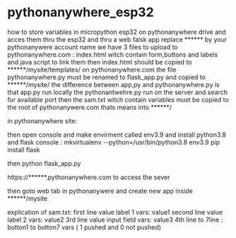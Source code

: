 # pythonanywhere_esp32
how to store variables in micropython esp32 on pythonanywhere drive and acces them thru the esp32 and thru a web falsk app
replace ****** by your pythonanywere account name
we have 3 files to upload to pythonanywhere.com :
index.html witch contain form,buttons and labels and java script to link them
then index.html should be copied to ******/mysite/templates/ on pythonanywhere.com
the file pythonanywhere.py must be renamed to flask_app.py and copied to ******/mysite/
the difference between app,py and pythonanywhere.py is that app.py run locally
the pythonantwehre.py run on the server and search for available port
then the sam.txt witch contain variables must be copied to the root of pythonanywere.com
thats means into ******/

in pythonanywhere site:

then open console and make envirment called env3.9 and install python3.8 and flask console :
  mkvirtualenv --python=/usr/bin/python3.8 env3.9
  pip install flask

  then python flask_app.py

https://******.pythonanywhere.com  to access the sever

then goto web tab in pythonanywere and create new app inside ******/mysite

explication of sam.txt:
first line      value label 1       vars: value1
second line     value label 2        vars: value2
3rd line        value input field    vars: value3
4th line to 7line : button1 to button7 vars ( 1 pushed and 0 not pushed)
